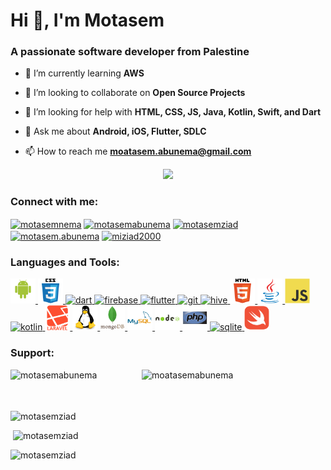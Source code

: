 <h1>Hi 👋, I'm Motasem</h1>
<h3>A passionate software developer from Palestine</h3>


- 🌱 I’m currently learning **AWS**

- 👯 I’m looking to collaborate on **Open Source Projects**

- 🤝 I’m looking for help with **HTML, CSS, JS, Java, Kotlin, Swift, and Dart**

- 💬 Ask me about **Android, iOS, Flutter, SDLC**

- 📫 How to reach me **moatasem.abunema@gmail.com**

<p align="center"> 
  <img src="https://visitor-badge.glitch.me/badge?page_id=motasemziad&left_color=green&right_color=red"/>
</p>
<h3 align="left">Connect with me:</h3>
<p align="left">
<a href="https://twitter.com/motasemnema" target="blank"><img align="center" src="https://raw.githubusercontent.com/rahuldkjain/github-profile-readme-generator/master/src/images/icons/Social/twitter.svg" alt="motasemnema" height="30" width="40" /></a>
<a href="https://linkedin.com/in/motasemabunema" target="blank"><img align="center" src="https://raw.githubusercontent.com/rahuldkjain/github-profile-readme-generator/master/src/images/icons/Social/linked-in-alt.svg" alt="motasemabunema" height="30" width="40" /></a>
<a href="https://codesandbox.com/motasemziad" target="blank"><img align="center" src="https://raw.githubusercontent.com/rahuldkjain/github-profile-readme-generator/master/src/images/icons/Social/codesandbox.svg" alt="motasemziad" height="30" width="40" /></a>
<a href="https://fb.com/motasem.abunema" target="blank"><img align="center" src="https://raw.githubusercontent.com/rahuldkjain/github-profile-readme-generator/master/src/images/icons/Social/facebook.svg" alt="motasem.abunema" height="30" width="40" /></a>
<a href="https://www.hackerrank.com/miziad2000" target="blank"><img align="center" src="https://raw.githubusercontent.com/rahuldkjain/github-profile-readme-generator/master/src/images/icons/Social/hackerrank.svg" alt="miziad2000" height="30" width="40" /></a>
</p>

<h3 align="left">Languages and Tools:</h3>
<p align="left"> <a href="https://developer.android.com" target="_blank" rel="noreferrer"> <img src="https://raw.githubusercontent.com/devicons/devicon/master/icons/android/android-original-wordmark.svg" alt="android" width="40" height="40"/> </a> <a href="https://www.w3schools.com/css/" target="_blank" rel="noreferrer"> <img src="https://raw.githubusercontent.com/devicons/devicon/master/icons/css3/css3-original-wordmark.svg" alt="css3" width="40" height="40"/> </a> <a href="https://dart.dev" target="_blank" rel="noreferrer"> <img src="https://www.vectorlogo.zone/logos/dartlang/dartlang-icon.svg" alt="dart" width="40" height="40"/> </a> <a href="https://firebase.google.com/" target="_blank" rel="noreferrer"> <img src="https://www.vectorlogo.zone/logos/firebase/firebase-icon.svg" alt="firebase" width="40" height="40"/> </a> <a href="https://flutter.dev" target="_blank" rel="noreferrer"> <img src="https://www.vectorlogo.zone/logos/flutterio/flutterio-icon.svg" alt="flutter" width="40" height="40"/> </a> <a href="https://git-scm.com/" target="_blank" rel="noreferrer"> <img src="https://www.vectorlogo.zone/logos/git-scm/git-scm-icon.svg" alt="git" width="40" height="40"/> </a> <a href="https://hive.apache.org/" target="_blank" rel="noreferrer"> <img src="https://www.vectorlogo.zone/logos/apache_hive/apache_hive-icon.svg" alt="hive" width="40" height="40"/> </a> <a href="https://www.w3.org/html/" target="_blank" rel="noreferrer"> <img src="https://raw.githubusercontent.com/devicons/devicon/master/icons/html5/html5-original-wordmark.svg" alt="html5" width="40" height="40"/> </a> <a href="https://www.java.com" target="_blank" rel="noreferrer"> <img src="https://raw.githubusercontent.com/devicons/devicon/master/icons/java/java-original.svg" alt="java" width="40" height="40"/> </a> <a href="https://developer.mozilla.org/en-US/docs/Web/JavaScript" target="_blank" rel="noreferrer"> <img src="https://raw.githubusercontent.com/devicons/devicon/master/icons/javascript/javascript-original.svg" alt="javascript" width="40" height="40"/> </a> <a href="https://kotlinlang.org" target="_blank" rel="noreferrer"> <img src="https://www.vectorlogo.zone/logos/kotlinlang/kotlinlang-icon.svg" alt="kotlin" width="40" height="40"/> </a> <a href="https://laravel.com/" target="_blank" rel="noreferrer"> <img src="https://raw.githubusercontent.com/devicons/devicon/master/icons/laravel/laravel-plain-wordmark.svg" alt="laravel" width="40" height="40"/> </a> <a href="https://www.linux.org/" target="_blank" rel="noreferrer"> <img src="https://raw.githubusercontent.com/devicons/devicon/master/icons/linux/linux-original.svg" alt="linux" width="40" height="40"/> </a> <a href="https://www.mongodb.com/" target="_blank" rel="noreferrer"> <img src="https://raw.githubusercontent.com/devicons/devicon/master/icons/mongodb/mongodb-original-wordmark.svg" alt="mongodb" width="40" height="40"/> </a> <a href="https://www.mysql.com/" target="_blank" rel="noreferrer"> <img src="https://raw.githubusercontent.com/devicons/devicon/master/icons/mysql/mysql-original-wordmark.svg" alt="mysql" width="40" height="40"/> </a> <a href="https://nodejs.org" target="_blank" rel="noreferrer"> <img src="https://raw.githubusercontent.com/devicons/devicon/master/icons/nodejs/nodejs-original-wordmark.svg" alt="nodejs" width="40" height="40"/> </a> <a href="https://www.php.net" target="_blank" rel="noreferrer"> <img src="https://raw.githubusercontent.com/devicons/devicon/master/icons/php/php-original.svg" alt="php" width="40" height="40"/> </a> <a href="https://www.sqlite.org/" target="_blank" rel="noreferrer"> <img src="https://www.vectorlogo.zone/logos/sqlite/sqlite-icon.svg" alt="sqlite" width="40" height="40"/> </a> <a href="https://developer.apple.com/swift/" target="_blank" rel="noreferrer"> <img src="https://raw.githubusercontent.com/devicons/devicon/master/icons/swift/swift-original.svg" alt="swift" width="40" height="40"/> </a> </p>

<h3 align="left">Support:</h3>
<p><a href="https://www.buymeacoffee.com/motasemabunema"> <img align="left" src="https://cdn.buymeacoffee.com/buttons/v2/default-yellow.png" height="50" width="210" alt="motasemabunema" /></a><a href="https://ko-fi.com/moatasemabunema"> <img align="left" src="https://cdn.ko-fi.com/cdn/kofi3.png?v=3" height="50" width="210" alt="moatasemabunema" /></a></p><br><br><br>

<p><img align="center" src="https://github-readme-stats.vercel.app/api/top-langs?username=motasemziad&show_icons=true&locale=en&layout=compact" alt="motasemziad" /></p>

<p>&nbsp;<img src="https://github-readme-stats.vercel.app/api?username=motasemziad&show_icons=true&locale=en" alt="motasemziad" /></p>

<p><img src="https://github-readme-streak-stats.herokuapp.com/?user=motasemziad&" alt="motasemziad" /></p>
